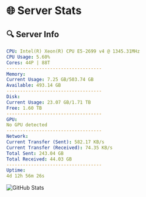 # 🌐 Server Stats
## 🔍 Server Info
```yaml
CPU: Intel(R) Xeon(R) CPU E5-2699 v4 @ 1345.31MHz
CPU Usage: 5.60%
Cores: 44P | 88T
-----------------------------------
Memory:
Current Usage: 7.25 GB/503.74 GB
Available: 493.14 GB
-----------------------------------
Disk:
Current Usage: 23.07 GB/1.71 TB
Free: 1.60 TB
-----------------------------------
GPU:
No GPU detected
-----------------------------------
Network:
Current Transfer (Sent): 582.17 KB/s
Current Transfer (Received): 74.35 KB/s
Total Sent: 243.04 GB
Total Received: 44.03 GB
-----------------------------------
Uptime:
4d 12h 56m 26s
```
![GitHub Stats](https://img.shields.io/badge/Updated-2025-04-24_06:05:14-blue)